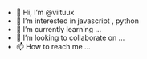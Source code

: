 - 👋 Hi, I’m @viituux
- 👀 I’m interested in  javascript  , python
- 🌱 I’m currently learning ...
- 💞️ I’m looking to collaborate on ...
- 📫 How to reach me ...

<!---
viituux/viituux is a ✨ special ✨ repository because its `README.md` (this file) appears on your GitHub profile.
You can click the Preview link to take a look at your changes.
--->
